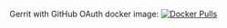 Gerrit with GitHub OAuth docker image: [![Docker Pulls](https://img.shields.io/docker/pulls/dmandry/gerrit-github-oauth)](https://hub.docker.com/r/dmandry/gerrit-github-oauth)
